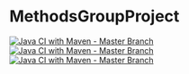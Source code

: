 # MethodsGroupProject

[![Java CI with Maven - Master Branch](https://github.com/WalterWQ/MethodsGroupProject/actions/workflows/maven.yml/badge.svg?branch=release)](https://github.com/WalterWQ/MethodsGroupProject/actions/workflows/maven.yml)
[![Java CI with Maven - Master Branch](https://github.com/WalterWQ/MethodsGroupProject/actions/workflows/maven.yml/badge.svg?branch=master)](https://github.com/WalterWQ/MethodsGroupProject/actions/workflows/maven.yml)
[![Java CI with Maven - Master Branch](https://github.com/WalterWQ/MethodsGroupProject/actions/workflows/maven.yml/badge.svg?branch=develop)](https://github.com/WalterWQ/MethodsGroupProject/actions/workflows/maven.yml)
